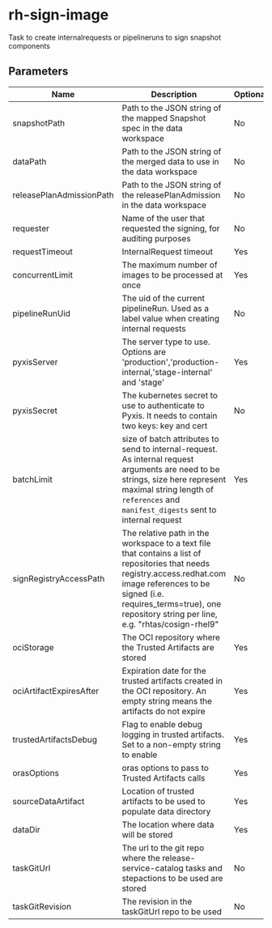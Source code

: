 # rh-sign-image

Task to create internalrequests or pipelineruns to sign snapshot components

## Parameters

| Name                     | Description                                                                                                                                                                                                                                      | Optional | Default value           |
|--------------------------|--------------------------------------------------------------------------------------------------------------------------------------------------------------------------------------------------------------------------------------------------|----------|-------------------------|
| snapshotPath             | Path to the JSON string of the mapped Snapshot spec in the data workspace                                                                                                                                                                        | No       | -                       |
| dataPath                 | Path to the JSON string of the merged data to use in the data workspace                                                                                                                                                                          | No       | -                       |
| releasePlanAdmissionPath | Path to the JSON string of the releasePlanAdmission in the data workspace                                                                                                                                                                        | No       | -                       |
| requester                | Name of the user that requested the signing, for auditing purposes                                                                                                                                                                               | No       | -                       |
| requestTimeout           | InternalRequest timeout                                                                                                                                                                                                                          | Yes      | 1800                    |
| concurrentLimit          | The maximum number of images to be processed at once                                                                                                                                                                                             | Yes      | 16                      |
| pipelineRunUid           | The uid of the current pipelineRun. Used as a label value when creating internal requests                                                                                                                                                        | No       | -                       |
| pyxisServer              | The server type to use. Options are 'production','production-internal,'stage-internal' and 'stage'                                                                                                                                               | Yes      | production              |
| pyxisSecret              | The kubernetes secret to use to authenticate to Pyxis. It needs to contain two keys: key and cert                                                                                                                                                | No       | -                       |
| batchLimit               | size of batch attributes to send to internal-request. As internal request arguments are need to be strings, size here represent maximal string length of `references` and `manifest_digests` sent to internal request                            | Yes      | 4096                    |
| signRegistryAccessPath   | The relative path in the workspace to a text file that contains a list of repositories that needs registry.access.redhat.com image references to be signed (i.e. requires_terms=true), one repository string per line, e.g. "rhtas/cosign-rhel9" | No       | -                       |
| ociStorage               | The OCI repository where the Trusted Artifacts are stored                                                                                                                                                                                        | Yes      | empty                   |
| ociArtifactExpiresAfter  | Expiration date for the trusted artifacts created in the OCI repository. An empty string means the artifacts do not expire                                                                                                                       | Yes      | 1d                      |
| trustedArtifactsDebug    | Flag to enable debug logging in trusted artifacts. Set to a non-empty string to enable                                                                                                                                                           | Yes      | ""                      |
| orasOptions              | oras options to pass to Trusted Artifacts calls                                                                                                                                                                                                  | Yes      | ""                      |
| sourceDataArtifact       | Location of trusted artifacts to be used to populate data directory                                                                                                                                                                              | Yes      | ""                      |
| dataDir                  | The location where data will be stored                                                                                                                                                                                                           | Yes      | $(workspaces.data.path) |
| taskGitUrl               | The url to the git repo where the release-service-catalog tasks and stepactions to be used are stored                                                                                                                                            | No       | -                       |
| taskGitRevision          | The revision in the taskGitUrl repo to be used                                                                                                                                                                                                   | No       | -                       |
